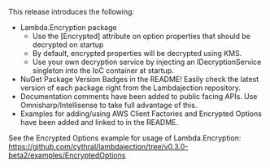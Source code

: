 This release introduces the following:

- Lambda.Encryption package
  - Use the [Encrypted] attribute on option properties that should be decrypted on startup
  - By default, encrypted properties will be decrypted using KMS.
  - Use your own decryption service by injecting an IDecryptionService singleton into the IoC container at startup.
- NuGet Package Version Badges in the README! Easily check the latest version of each package right from the Lambdajection repository.
- Documentation comments have been added to public facing APIs. Use Omnisharp/Intellisense to take full advantage of this.
- Examples for adding/using AWS Client Factories and Encrypted Options have been added and linked to in the README.

See the Encrypted Options example for usage of Lambda.Encryption:
https://github.com/cythral/lambdajection/tree/v0.3.0-beta2/examples/EncryptedOptions
